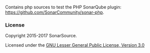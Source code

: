 Contains php sources to test the PHP SonarQube plugin: https://github.com/SonarCommunity/sonar-php.

### License

Copyright 2015-2017 SonarSource.

Licensed under the [GNU Lesser General Public License, Version 3.0](http://www.gnu.org/licenses/lgpl.txt)